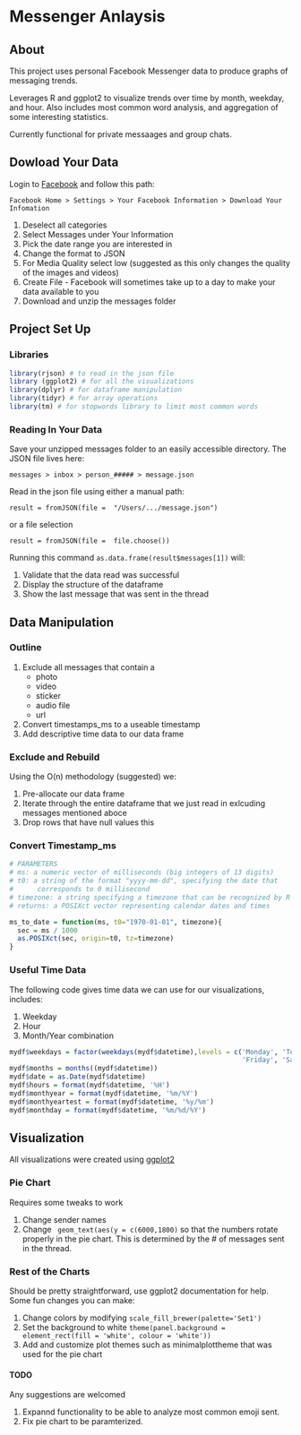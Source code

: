 # Messenger Anlaysis

## About

This project uses personal Facebook Messenger data to produce graphs of messaging trends.

Leverages R and ggplot2 to visualize trends over time by month, weekday, and hour. Also includes most common word analysis, and aggregation of some interesting statistics.

Currently functional for private messaages and group chats.

## Dowload Your Data

Login to [Facebook](https://www.facebook.com "Title") and follow this path:

`Facebook Home > Settings > Your Facebook Information > Download Your Infomation`

1. Deselect all categories
2. Select Messages under Your Information
3. Pick the date range you are interested in
4. Change the format to JSON
5. For Media Quality select low (suggested as this only changes the quality of the images and videos)
6. Create File - Facebook will sometimes take up to a day to make your data available to you
7. Download and unzip the messages folder

## Project Set Up

### Libraries
```r
library(rjson) # to read in the json file
library (ggplot2) # for all the visualizations
library(dplyr) # for dataframe manipulation
library(tidyr) # for array operations
library(tm) # for stopwords library to limit most common words
```

### Reading In Your Data

Save your unzipped messages folder to an easily accessible directory. The JSON file lives here:

`messages > inbox > person_##### > message.json`

Read in the json file using either a manual path:

`result = fromJSON(file =  "/Users/.../message.json")`

or a file selection

`result = fromJSON(file =  file.choose())`

Running this command `as.data.frame(result$messages[1])` will:

1. Validate that the data read was successful
2. Display the structure of the dataframe
3. Show the last message that was sent in the thread

## Data Manipulation

### Outline 

1. Exclude all messages that contain a
    * photo
    * video
    * sticker
    * audio file
    * url
2. Convert timestamps_ms to a useable timestamp
3. Add descriptive time data to our data frame 

### Exclude and Rebuild

Using the O(n) methodology (suggested) we:

1. Pre-allocate our data frame
2. Iterate through the entire dataframe that we just read in exlcuding messages mentioned aboce
3. Drop rows that have null values this


### Convert Timestamp_ms

```r
# PARAMETERS
# ms: a numeric vector of milliseconds (big integers of 13 digits)
# t0: a string of the format "yyyy-mm-dd", specifying the date that
#      corresponds to 0 millisecond
# timezone: a string specifying a timezone that can be recognized by R
# returns: a POSIXct vector representing calendar dates and times  

ms_to_date = function(ms, t0="1970-01-01", timezone){
  sec = ms / 1000
  as.POSIXct(sec, origin=t0, tz=timezone)
}
```

### Useful Time Data

The following code gives time data we can use for our visualizations, includes:

1. Weekday
2. Hour
3. Month/Year combination

```r
mydf$weekdays = factor(weekdays(mydf$datetime),levels = c('Monday', 'Tuesday', 'Wednesday', 'Thursday',
                                                          'Friday', 'Saturday', 'Sunday'))
mydf$months = months((mydf$datetime))
mydf$date = as.Date(mydf$datetime)
mydf$hours = format(mydf$datetime, '%H')
mydf$monthyear = format(mydf$datetime, '%m/%Y')
mydf$monthyeartest = format(mydf$datetime, '%y/%m')
mydf$monthday = format(mydf$datetime, '%m/%d/%Y')
```

## Visualization

All visualizations were created using [ggplot2](https://ggplot2.tidyverse.org/ "Title")

### Pie Chart

Requires some tweaks to work

1. Change sender names
2. Change ` geom_text(aes(y = c(6000,1800)` so that the numbers rotate properly in the pie chart. This is determined by the # of messages sent in the thread.

### Rest of the Charts

Should be pretty straightforward, use ggplot2 documentation for help. Some fun changes you can make:

1. Change colors by modifying `scale_fill_brewer(palette='Set1')`
2. Set the background to white `theme(panel.background = element_rect(fill = 'white', colour = 'white'))`
3. Add and customize plot themes such as minimalplottheme that was used for the pie chart


#### TODO ####

Any suggestions are welcomed

1. Expannd functionality to be able to analyze most common emoji sent.
2. Fix pie chart to be paramterized.